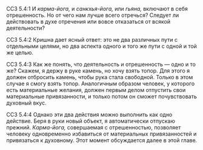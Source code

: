 ССЗ 5.4:1	И _карма-йога,_ и _санкхья-йога,_ или _гьяна,_ включают в себя отрешенность. Но от чего нам лучше всего отречься? Следует ли действовать в духе отречения или вовсе отказаться от всякой деятельности?

ССЗ 5.4:2	Кришна дает ясный ответ: это не два различных пути с отдельными целями, но два аспекта одного и того же пути с одной и той же целью.

ССЗ 5.4:3	Как же понять, что деятельность и отрешенность — одно и то же? Скажем, я держу в руке камень, но хочу взять топор. Для этого я должен отбросить камень, чтобы рука стала свободной. Только в этом случае я смогу взять топор. Аналогичным образом человек, у которого есть материальные желания, должен первым делом отпустить свои материальные привязанности, и только потом он сможет почувствовать духовный вкус.

ССЗ 5.4:4	Однако эти два действия можно выполнить как одно действие. Беря в руки новый объект, я автоматически отпускаю прежний. _Карма-йога,_ совершаемая с отрешенностью, позволяет человеку одновременно избавиться от материальных привязанностей и привязаться к духовному. Этот момент обсуждается далее в этой главе.